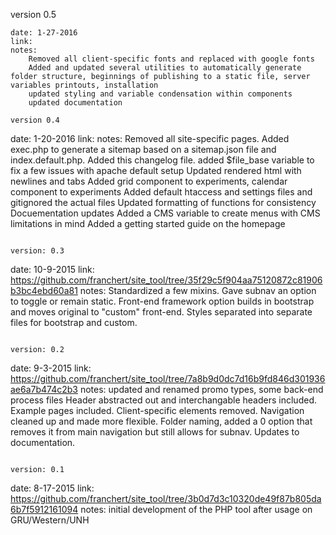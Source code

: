 version 0.5
```
date: 1-27-2016
link:
notes:
	Removed all client-specific fonts and replaced with google fonts
	Added and updated several utilities to automatically generate folder structure, beginnings of publishing to a static file, server variables printouts, installation
	updated styling and variable condensation within components
	updated documentation

version 0.4
```
date: 1-20-2016
link:
notes:
	Removed all site-specific pages. Added exec.php to generate a sitemap based on a sitemap.json file and index.default.php.
	Added this changelog file.
	added $file_base variable to fix a few issues with apache default setup
	Updated rendered html with newlines and tabs
	Added grid component to experiments, calendar component to experiments
	Added default htaccess and settings files and gitignored the actual files
	Updated formatting of functions for consistency
	Docuementation updates
	Added a CMS variable to create menus with CMS limitations in mind
	Added a getting started guide on the homepage
```

version: 0.3
```
date: 10-9-2015
link: https://github.com/franchert/site_tool/tree/35f29c5f904aa75120872c81906b3bc4ebd60a81
notes:
	Standardized a few mixins.
	Gave subnav an option to toggle or remain static.
	Front-end framework option builds in bootstrap and moves original to "custom" front-end.
	Styles separated into separate files for bootstrap and custom.
```

version: 0.2
```
date: 9-3-2015
link: https://github.com/franchert/site_tool/tree/7a8b9d0dc7d16b9fd846d301936ae6a7b474c2b3
notes:
	updated and renamed promo types, some back-end process files
	Header abstracted out and interchangable headers included.
	Example pages included.
	Client-specific elements removed.
	Navigation cleaned up and made more flexible.
	Folder naming, added a 0 option that removes it from main navigation but still allows for subnav.
	Updates to documentation.
```

version: 0.1
```
date: 8-17-2015
link: https://github.com/franchert/site_tool/tree/3b0d7d3c10320de49f87b805da6b7f5912161094
notes: initial development of the PHP tool after usage on GRU/Western/UNH
```